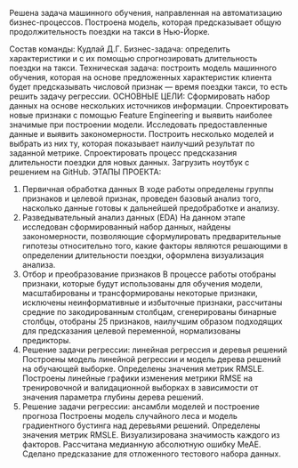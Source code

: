Решена задача машинного обучения, направленная на автоматизацию бизнес-процессов. Построена модель, которая предсказывает общую продолжительность поездки на такси в Нью-Йорке. 

Состав команды: Кудлай Д.Г.
Бизнес-задача: определить характеристики и с их помощью спрогнозировать длительность поездки на такси.
Техническая задача: построить модель машинного обучения, которая на основе предложенных характеристик клиента будет предсказывать числовой признак — время поездки такси, то есть решить задачу регрессии.
ОСНОВНЫЕ ЦЕЛИ: Сформировать набор данных на основе нескольких источников информации. Спроектировать новые признаки с помощью Feature Engineering и выявить наиболее значимые при построении модели. Исследовать предоставленные данные и выявить закономерности. Построить несколько моделей и выбрать из них ту, которая показывает наилучший результат по заданной метрике. Спроектировать процесс предсказания длительности поездки для новых данных. Загрузить ноутбук с решением на GitHub.
ЭТАПЫ ПРОЕКТА:
1.	Первичная обработка данных
В ходе работы определены группы признаков и целевой признак, проведен базовый анализ того, насколько данные готовы к дальнейшей предобработке и анализу.
2.	Разведывательный анализ данных (EDA)
На данном этапе исследован сформированный набор данных, найдены закономерности, позволяющие сформулировать предварительные гипотезы относительно того, какие факторы являются решающими в определении длительности поездки, оформлена визуализация анализа.
3.	Отбор и преобразование признаков
В процессе работы отобраны признаки, которые будут использованы для обучения модели, масштабированы и трансформированы некоторые признаки, исключены неинформативные и избыточные признаки, рассчитаны средние по закодированным столбцам, сгенерированы бинарные столбцы, отобраны 25 признаков, наилучшим образом подходящих для предсказания целевой переменной, нормализованы предикторы.
4.	Решение задачи регрессии: линейная регрессия и деревья решений
Построены модель линейной регрессии и модель дерева решений на обучающей выборке. Определены значения метрик RMSLE. Построены линейные графики изменения метрики RMSE на тренировочной и валидационной выборках в зависимости от значения параметра глубины дерева решений.
5.	Решение задачи регрессии: ансамбли моделей и построение прогноза
Построены модель случайного леса и модель градиентного бустинга над деревьями решений. Определены значения метрик RMSLE. Визуализирована значимость каждого из факторов. Рассчитана медианную абсолютную ошибку MeAE. Сделано предсказание для отложенного тестового набора данных.

